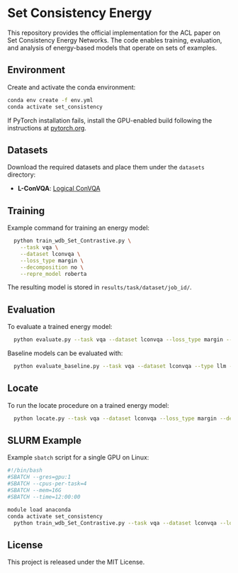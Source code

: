 # Set Consistency Energy

This repository provides the official implementation for the ACL paper on Set Consistency Energy Networks. The code enables training, evaluation, and analysis of energy-based models that operate on sets of examples.

## Environment

Create and activate the conda environment:

```bash
conda env create -f env.yml
conda activate set_consistency
```

If PyTorch installation fails, install the GPU-enabled build following the instructions at [pytorch.org](https://pytorch.org/get-started/locally/).

## Datasets

Download the required datasets and place them under the `datasets` directory:

  - **L-ConVQA**: [Logical ConVQA](https://arijitray1993.github.io/ConVQA/Logical_ConVQA.zip)

## Training

Example command for training an energy model:

```bash
  python train_wdb_Set_Contrastive.py \
    --task vqa \
    --dataset lconvqa \
    --loss_type margin \
    --decomposition no \
    --repre_model roberta
```

The resulting model is stored in `results/task/dataset/job_id/`.

## Evaluation

To evaluate a trained energy model:

```bash
  python evaluate.py --task vqa --dataset lconvqa --loss_type margin --decomposition no --repre_model roberta
```

Baseline models can be evaluated with:

```bash
  python evaluate_baseline.py --task vqa --dataset lconvqa --type llm --model gpt-4o-mini --shot_num 1
```

## Locate

To run the locate procedure on a trained energy model:

```bash
  python locate.py --task vqa --dataset lconvqa --loss_type margin --decomposition no --time_key <time-key-of-model>
```

## SLURM Example

Example `sbatch` script for a single GPU on Linux:

```bash
#!/bin/bash
#SBATCH --gres=gpu:1
#SBATCH --cpus-per-task=4
#SBATCH --mem=16G
#SBATCH --time=12:00:00

module load anaconda
conda activate set_consistency
  python train_wdb_Set_Contrastive.py --task vqa --dataset lconvqa --loss_type margin --decomposition no --repre_model roberta
```

## License

This project is released under the MIT License.
